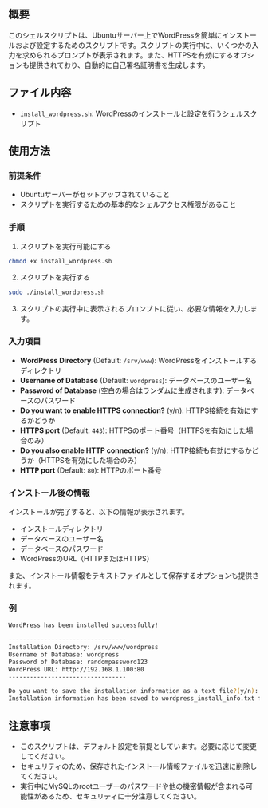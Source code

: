 ## 概要

このシェルスクリプトは、Ubuntuサーバー上でWordPressを簡単にインストールおよび設定するためのスクリプトです。スクリプトの実行中に、いくつかの入力を求められるプロンプトが表示されます。また、HTTPSを有効にするオプションも提供されており、自動的に自己署名証明書を生成します。

## ファイル内容

- `install_wordpress.sh`: WordPressのインストールと設定を行うシェルスクリプト

## 使用方法

### 前提条件

- Ubuntuサーバーがセットアップされていること
- スクリプトを実行するための基本的なシェルアクセス権限があること

### 手順

1. スクリプトを実行可能にする

```bash
chmod +x install_wordpress.sh
```

2. スクリプトを実行する

```bash
sudo ./install_wordpress.sh
```

3. スクリプトの実行中に表示されるプロンプトに従い、必要な情報を入力します。

### 入力項目

- **WordPress Directory** (Default: `/srv/www`): WordPressをインストールするディレクトリ
- **Username of Database** (Default: `wordpress`): データベースのユーザー名
- **Password of Database** (空白の場合はランダムに生成されます): データベースのパスワード
- **Do you want to enable HTTPS connection?** (y/n): HTTPS接続を有効にするかどうか
- **HTTPS port** (Default: `443`): HTTPSのポート番号（HTTPSを有効にした場合のみ）
- **Do you also enable HTTP connection?** (y/n): HTTP接続も有効にするかどうか（HTTPSを有効にした場合のみ）
- **HTTP port** (Default: `80`): HTTPのポート番号

### インストール後の情報

インストールが完了すると、以下の情報が表示されます。

- インストールディレクトリ
- データベースのユーザー名
- データベースのパスワード
- WordPressのURL（HTTPまたはHTTPS）

また、インストール情報をテキストファイルとして保存するオプションも提供されます。

### 例

```bash
WordPress has been installed successfully!

---------------------------------
Installation Directory: /srv/www/wordpress
Username of Database: wordpress
Password of Database: randompassword123
WordPress URL: http://192.168.1.100:80
---------------------------------

Do you want to save the installation information as a text file?(y/n): y
Installation information has been saved to wordpress_install_info.txt file. Please remove ASAP for security reasons.
```

## 注意事項

- このスクリプトは、デフォルト設定を前提としています。必要に応じて変更してください。
- セキュリティのため、保存されたインストール情報ファイルを迅速に削除してください。
- 実行中にMySQLのrootユーザーのパスワードや他の機密情報が含まれる可能性があるため、セキュリティに十分注意してください。

